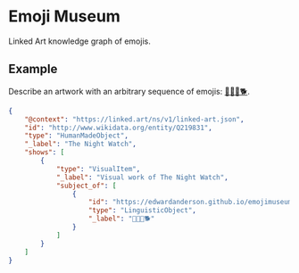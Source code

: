 # Emoji Museum

Linked Art knowledge graph of emojis.

## Example

Describe an artwork with an arbitrary sequence of emojis: [🌃💂🥁🐕](https://edwardanderson.github.io/emojimuseum/text/🌃💂🥁🐕).

```json
{
    "@context": "https://linked.art/ns/v1/linked-art.json",
    "id": "http://www.wikidata.org/entity/Q219831",
    "type": "HumanMadeObject",
    "_label": "The Night Watch",
    "shows": [
        {
            "type": "VisualItem",
            "_label": "Visual work of The Night Watch",
            "subject_of": [
                {
                    "id": "https://edwardanderson.github.io/emojimuseum/text/🌃💂🥁🐕",
                    "type": "LinguisticObject",
                    "_label": "🌃💂🥁🐕"
                }
            ]
        }
    ]
}
```
